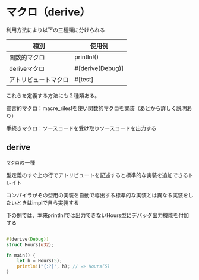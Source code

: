 # マクロ（derive）
    
利用方法により以下の三種類に分けられる
    
| 種別 | 使用例 |
| --- | --- |
| 関数的マクロ | println!() |
| deriveマクロ | #[derive(Debug)] |
| アトリビュートマクロ | #[test] |
    
これらを定義する方法にも２種類ある。

宣言的マクロ：macre_riles!を使い関数的マクロを実装（あとから詳しく説明あり）

手続きマクロ：ソースコードを受け取りソースコードを出力する

## derive

`マクロ`の一種

型定義のすぐ上の行でアトリビュートを記述すると標準的な実装を追加できるトレイト

コンパイラがその型用の実装を自動で導出する標準的な実装とは異なる実装をしたいときはimplで自ら実装する

下の例では、本来println!では出力できないHours型にデバッグ出力機能を付加する

```rust

#[derive(Debug)]
struct Hours(u32);

fn main() {
    let h = Hours(5);
    println!("{:?}", h); // => Hours(5)
}
```